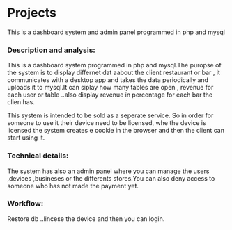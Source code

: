 # Projects


This is a dashboard system and admin panel programmed in php and mysql 

<h3>Description and analysis:</h3>
This is a dashboard system programmed in php and mysql.The puropse of the system is to display differnet dat aabout the client restaurant or bar , it communicates with a desktop app and takes the data periodically and uploads it to mysql.It can siplay how many tables are open , revenue for each user or table ..also display revenue in percentage for each bar the clien has.

This system is intended to be sold as a seperate service. So in order for someone to use it their device need to be licensed, whe the  device is licensed the system creates e cookie in the browser and then the client can start using it.

<h3>Technical details:</h3>
The system has also an admin panel where you can manage the users ,devices ,busineses or the differents stores.You can also deny access to someone who has not made the payment yet.

<h3>Workflow:</h3>
Restore db ..lincese the device and then you can login.
